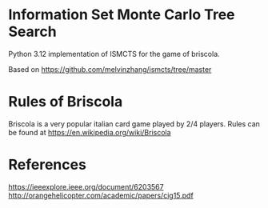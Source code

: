 Information Set Monte Carlo Tree Search
=======================================

Python 3.12 implementation of ISMCTS for the game of briscola.

Based on https://github.com/melvinzhang/ismcts/tree/master

Rules of Briscola
======================================
Briscola is a very popular italian card game played by 2/4 players. Rules can be found at https://en.wikipedia.org/wiki/Briscola

References
======================================
https://ieeexplore.ieee.org/document/6203567
http://orangehelicopter.com/academic/papers/cig15.pdf